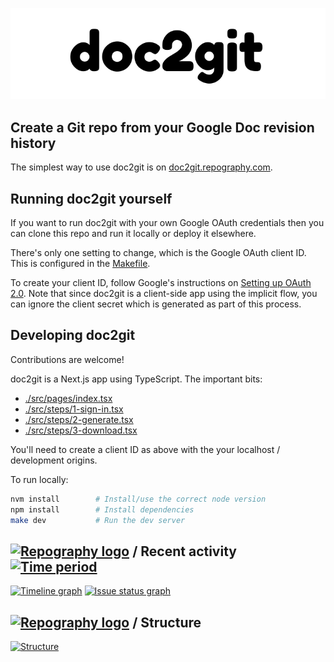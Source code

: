 <p align="center">
<a href="https://doc2git.repography.com"><img alt="doc2git" src="./public/doc2git.png"></a>
</p>

## Create a Git repo from your Google Doc revision history

The simplest way to use doc2git is on [doc2git.repography.com](https://doc2git.repography.com).

## Running doc2git yourself

If you want to run doc2git with your own Google OAuth credentials then you can clone this repo and run it locally or deploy it elsewhere.

There's only one setting to change, which is the Google OAuth client ID. This is configured in the [Makefile](./Makefile).

To create your client ID, follow Google's instructions on [Setting up OAuth 2.0](https://support.google.com/cloud/answer/6158849?hl=en). Note that since doc2git is a client-side app using the implicit flow, you can ignore the client secret which is generated as part of this process.

## Developing doc2git

Contributions are welcome!

doc2git is a Next.js app using TypeScript. The important bits:

* [./src/pages/index.tsx](src/pages/index.tsx)
* [./src/steps/1-sign-in.tsx](./src/steps/1-sign-in.tsx)
* [./src/steps/2-generate.tsx](./src/steps/2-generate.tsx)
* [./src/steps/3-download.tsx](./src/steps/3-download.tsx)

You'll need to create a client ID as above with the your localhost / development origins.

To run locally:

```sh
nvm install        # Install/use the correct node version
npm install        # Install dependencies
make dev           # Run the dev server
```
## [![Repography logo](https://images.repography.com/logo.svg)](https://repography.com) / Recent activity [![Time period](https://images.repography.com/19895906/repography/doc2git/recent-activity/WfK3_oS4RD5UYYYFVuzSTrbsmO-SJqDods_EEfXBjRE/u9ieHpW49qXDc-06RBpRMQwG5k4yytCSG2OqR4VH8xo_badge.svg)](https://repography.com)
[![Timeline graph](https://images.repography.com/19895906/repography/doc2git/recent-activity/WfK3_oS4RD5UYYYFVuzSTrbsmO-SJqDods_EEfXBjRE/u9ieHpW49qXDc-06RBpRMQwG5k4yytCSG2OqR4VH8xo_timeline.svg)](https://github.com/repography/doc2git/commits)
[![Issue status graph](https://images.repography.com/19895906/repography/doc2git/recent-activity/WfK3_oS4RD5UYYYFVuzSTrbsmO-SJqDods_EEfXBjRE/u9ieHpW49qXDc-06RBpRMQwG5k4yytCSG2OqR4VH8xo_issues.svg)](https://github.com/repography/doc2git/issues)

## [![Repography logo](https://images.repography.com/logo.svg)](https://repography.com) / Structure
[![Structure](https://images.repography.com/19895906/repography/doc2git/structure/WfK3_oS4RD5UYYYFVuzSTrbsmO-SJqDods_EEfXBjRE/25SCXE_S_nKk0g1KyIkozybw-lMuQc_DYgtMNfDveYc_table.svg)](https://github.com/repography/doc2git)

